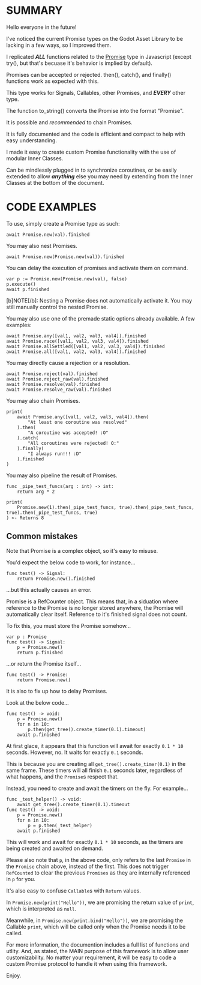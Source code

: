 # SUMMARY

Hello everyone in the future!

I've noticed the current Promise types on the Godot Asset Library to be lacking in a few ways, so I improved them.

I replicated **_ALL_** functions related to the [Promise](https://developer.mozilla.org/en-US/docs/Web/JavaScript/Reference/Global_Objects/Promise) type in Javascript (except try(), but that's becuase it's behavior is implied by default).

Promises can be accepted or rejected. then(), catch(), and finally() functions work as expected with this.

This type works for Signals, Callables, other Promises, and **_EVERY_** other type.

The function to_string() converts the Promise into the format "Promise<Type>".

It is possible and _recommended_ to chain Promises.

It is fully documented and the code is efficient and compact to help with easy understanding.

I made it easy to create custom Promise functionality with the use of modular Inner Classes.

Can be mindlessly plugged in to synchronize coroutines, or be easily extended to allow **_anything_** else you may need by extending from the Inner Classes at the bottom of the document.

# CODE EXAMPLES

To use, simply create a Promise type as such:

```
await Promise.new(val).finished
```

You may also nest Promises.

```
await Promise.new(Promise.new(val)).finished
```

You can delay the execution of promises and activate them on command.

```
var p := Promise.new(Promise.new(val), false)
p.execute()
await p.finished
```

[b]NOTE[/b]: Nesting a Promise does not automatically activate it. You may still manually control the nested Promise.

You may also use one of the premade static options already available. A few examples:

```
await Promise.any([val1, val2, val3, val4]).finished
await Promise.race([val1, val2, val3, val4]).finished
await Promise.allSettled([val1, val2, val3, val4]).finished
await Promise.all([val1, val2, val3, val4]).finished
```

You may directly cause a rejection or a resolution.

```
await Promise.reject(val).finished
await Promise.reject_raw(val).finished
await Promise.resolve(val).finished
await Promise.resolve_raw(val).finished
```

You may also chain Promises.

```
print(
	await Promise.any([val1, val2, val3, val4]).then(
		"At least one coroutine was resolved"
	).then(
		"A coroutine was accepted! :O"
	).catch(
		"All coroutines were rejected! O:"
	).finally(
		"I always run!!! :D"
	).finished
)
```

You may also pipeline the result of Promises.

```
func _pipe_test_funcs(arg : int) -> int:
	return arg * 2

print(
	Promise.new(1).then(_pipe_test_funcs, true).then(_pipe_test_funcs, true).then(_pipe_test_funcs, true)
) <- Returns 8
```

## Common mistakes

Note that Promise is a complex object, so it's easy to misuse.

You'd expect the below code to work, for instance...

```
func test() -> Signal:
	return Promise.new().finished
```

...but this actually causes an error.

Promise is a RefCounter object. This means that, in a siduation where reference to the Promise is no longer stored anywhere, the Promise will automatically clear itself. Reference to it's finished signal does not count.

To fix this, you must store the Promise somehow...

```
var p : Promise
func test() -> Signal:
	p = Promise.new()
	return p.finished
```

...or return the Promise itself...

```
func test() -> Promise:
	return Promise.new()
```

It is also to fix up how to delay Promises.

Look at the below code...

```
func test() -> void:
	p = Promise.new()
	for n in 10:
		p.then(get_tree().create_timer(0.1).timeout)
	await p.finished
```

At first glace, it appears that this function will await for exactly `0.1 * 10` seconds. However, no. It waits for exactly `0.1` seconds.

This is because you are creating all `get_tree().create_timer(0.1)` in the same frame. These timers will all finish `0.1` seconds later, regardless of what happens, and the `Promise`s respect that.

Instead, you need to create and await the timers on the fly. For example...

```
func _test_helper() -> void:
	await get_tree().create_timer(0.1).timeout
func test() -> void:
	p = Promise.new()
	for n in 10:
		p = p.then(_test_helper)
	await p.finished
```

This will work and await for exactly `0.1 * 10` seconds, as the timers are being created and awaited on demand.

Please also note that `p`, in the above code, only refers to the last `Promise` in the `Promise` chain above, instead of the first. This does not trigger `RefCounted` to clear the previous `Promises` as they are internally referenced in `p` for you.

It's also easy to confuse `Callable`s with `Return` values.

In `Promise.new(print("Hello"))`, we are promising the return value of `print`, which is interpreted as `null`.

Meanwhile, in `Promise.new(print.bind("Hello"))`, we are promising the Callable `print`, which will be called only when the Promise needs it to be called.

For more information, the documention includes a full list of functions and utlity. And, as stated, the MAIN purpose of this framework is to allow user customizability. No matter your requirement, it will be easy to code a custom Promise protocol to handle it when using this framework.

Enjoy.

